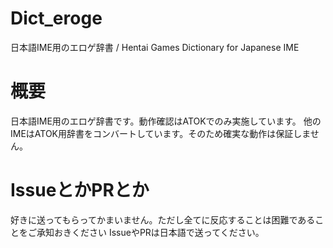 # Dict_eroge
日本語IME用のエロゲ辞書 / Hentai Games Dictionary for Japanese IME
# 概要
日本語IME用のエロゲ辞書です。動作確認はATOKでのみ実施しています。
他のIMEはATOK用辞書をコンバートしています。そのため確実な動作は保証しません。
# IssueとかPRとか
好きに送ってもらってかまいません。ただし全てに反応することは困難であることをご承知おきください
IssueやPRは日本語で送ってください。
